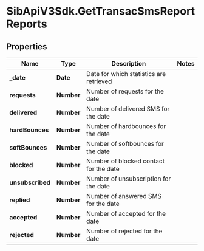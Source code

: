 # SibApiV3Sdk.GetTransacSmsReportReports

## Properties
Name | Type | Description | Notes
------------ | ------------- | ------------- | -------------
**_date** | **Date** | Date for which statistics are retrieved | 
**requests** | **Number** | Number of requests for the date | 
**delivered** | **Number** | Number of delivered SMS for the date | 
**hardBounces** | **Number** | Number of hardbounces for the date | 
**softBounces** | **Number** | Number of softbounces for the date | 
**blocked** | **Number** | Number of blocked contact for the date | 
**unsubscribed** | **Number** | Number of unsubscription for the date | 
**replied** | **Number** | Number of answered SMS for the date | 
**accepted** | **Number** | Number of accepted for the date | 
**rejected** | **Number** | Number of rejected for the date | 



